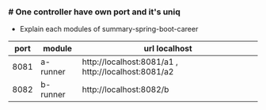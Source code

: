 ### # One controller have own port and it's uniq
- Explain each modules of summary-spring-boot-career 

port | module    | url localhost 
-----|-----------|--------------- 
8081 | a-runner  | http://localhost:8081/a1 , http://localhost:8081/a2
8082 | b-runner  | http://localhost:8082/b